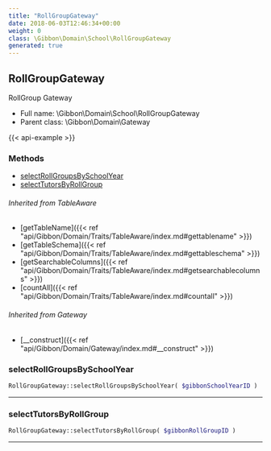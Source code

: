 ```yaml
---
title: "RollGroupGateway"
date: 2018-06-03T12:46:34+00:00
weight: 0
class: \Gibbon\Domain\School\RollGroupGateway
generated: true
---
```


## RollGroupGateway

RollGroup Gateway



* Full name: \Gibbon\Domain\School\RollGroupGateway
* Parent class: \Gibbon\Domain\Gateway

{{< api-example >}} 



### Methods

- [selectRollGroupsBySchoolYear](#selectrollgroupsbyschoolyear)
- [selectTutorsByRollGroup](#selecttutorsbyrollgroup)




###### Inherited from TableAware
- [getTableName]({{< ref "api/Gibbon/Domain/Traits/TableAware/index.md#gettablename" >}})
- [getTableSchema]({{< ref "api/Gibbon/Domain/Traits/TableAware/index.md#gettableschema" >}})
- [getSearchableColumns]({{< ref "api/Gibbon/Domain/Traits/TableAware/index.md#getsearchablecolumns" >}})
- [countAll]({{< ref "api/Gibbon/Domain/Traits/TableAware/index.md#countall" >}})

###### Inherited from Gateway
- [__construct]({{< ref "api/Gibbon/Domain/Gateway/index.md#__construct" >}})



### selectRollGroupsBySchoolYear



```php
RollGroupGateway::selectRollGroupsBySchoolYear( $gibbonSchoolYearID )
```









---

### selectTutorsByRollGroup



```php
RollGroupGateway::selectTutorsByRollGroup( $gibbonRollGroupID )
```









---


